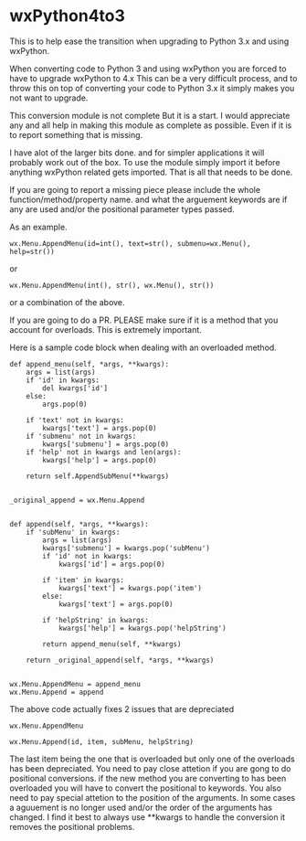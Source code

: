 # wxPython4to3
This is to help ease the transition when upgrading to Python 3.x and using wxPython.

When converting code to Python 3 and using wxPython you are forced to have to upgrade wxPython to 4.x
This can be a very difficult process, and to throw this on top of converting your code to Python 3.x
it simply makes you not want to upgrade.

This conversion module is not complete But it is a start. I would appreciate any and all help in 
making this module as complete as possible. Even if it is to report something that is missing.

I have alot of the larger bits done. and for simpler applications it will probably work out of the box.
To use the module simply import it before anything wxPython related gets imported. That is all that 
needs to be done.

If you are going to report a missing piece please include the whole function/method/property name. and 
what the arguement keywords are if any are used and/or the positional parameter types passed.

As an example.

    wx.Menu.AppendMenu(id=int(), text=str(), submenu=wx.Menu(), help=str())

or

    wx.Menu.AppendMenu(int(), str(), wx.Menu(), str())


or a combination of the above.

If you are going to do a PR. PLEASE make sure if it is a method that you account for overloads. This is extremely important.

Here is a sample code block when dealing with an overloaded method.

    def append_menu(self, *args, **kwargs):
        args = list(args)
        if 'id' in kwargs:
            del kwargs['id']
        else:
            args.pop(0)

        if 'text' not in kwargs:
            kwargs['text'] = args.pop(0)
        if 'submenu' not in kwargs:
            kwargs['submenu'] = args.pop(0)
        if 'help' not in kwargs and len(args):
            kwargs['help'] = args.pop(0)

        return self.AppendSubMenu(**kwargs)
    
    
    _original_append = wx.Menu.Append
    
    
    def append(self, *args, **kwargs):
        if 'subMenu' in kwargs:
            args = list(args)
            kwargs['submenu'] = kwargs.pop('subMenu')
            if 'id' not in kwargs:
                kwargs['id'] = args.pop(0)

            if 'item' in kwargs:
                kwargs['text'] = kwargs.pop('item')
            else:
                kwargs['text'] = args.pop(0)

            if 'helpString' in kwargs:
                kwargs['help'] = kwargs.pop('helpString')

            return append_menu(self, **kwargs)

        return _original_append(self, *args, **kwargs)


    wx.Menu.AppendMenu = append_menu
    wx.Menu.Append = append

The above code actually fixes 2 issues that are depreciated

    wx.Menu.AppendMenu
    
    wx.Menu.Append(id, item, subMenu, helpString)
    
The last item being the one that is overloaded but only one of the overloads has been depreciated.
You need to pay close attetion if you are gong to do positional conversions. if the new method you are converting to
has been overloaded you will have to convert the positional to keywords. You also need to pay special attetion to the position of the arguments. In some cases a aguuement is no longer used and/or the order of the arguments has changed. I find it best to always use \*\*kwargs to handle the conversion it removes the positional problems.


